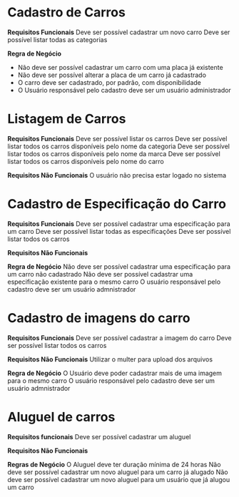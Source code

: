# Cadastro de Carros

**Requisitos Funcionais**
Deve ser possível cadastrar um novo carro
Deve ser possível listar todas as categorias


**Regra de Negócio**
- Não deve ser possível cadastrar um carro com uma placa já existente
- Não deve ser possível alterar a placa de um carro já cadastrado
- O carro deve ser cadastrado, por padrão, com disponibilidade
- O Usuário responsável pelo cadastro deve ser um usuário administrador



# Listagem de Carros

**Requisitos Funcionais**
Deve ser possível listar os carros
Deve ser possível listar todos os carros disponíveis pelo nome da categoria
Deve ser possível listar todos os carros disponíveis pelo nome da marca
Deve ser possível listar todos os carros disponíveis pelo nome do carro

**Requisitos Não Funcionais**
O usuário não precisa estar logado no sistema



# Cadastro de Especificação do Carro

**Requisitos Funcionais**
Deve ser possível cadastrar uma especificação para um carro
Deve ser possível listar todas as especificações
Deve ser possível listar todos os carros


**Requisitos Não Funcionais**

**Regra de Negócio**
Não deve ser possível cadastrar uma especificação para um carro não cadastrado
Não deve ser possível cadastrar uma especificação existente para o mesmo carro
O usuário responsável pelo cadastro deve ser um usuário admnistrador



# Cadastro de imagens do carro

**Requisitos Funcionais**
Deve ser possível cadastrar a imagem do carro
Deve ser possível listar todos os carros

**Requisitos Não Funcionais**
Utilizar o multer para upload dos arquivos

**Regra de Negócio**
O Usuário deve poder cadastrar mais de uma imagem para o mesmo carro
O usuário responsável pelo cadastro deve ser um usuário admnistrador


# Aluguel de carros

**Requisitos funcionais**
Deve ser possível cadastrar um aluguel

**Requisitos Não Funcionais**

**Regras de Negócio**
O Aluguel deve ter duração mínima de 24 horas
Não deve ser possível cadastrar um novo aluguel para um carro já alugado
Não deve ser possível cadastrar um novo aluguel para um usuário que já alugou um carro

